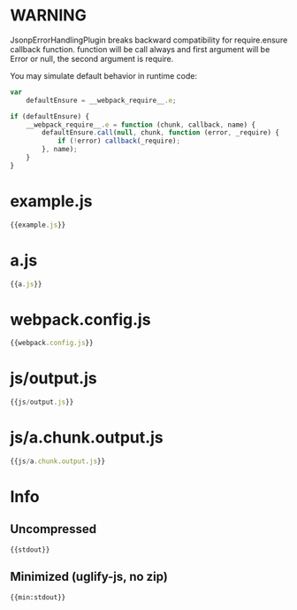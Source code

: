 # WARNING
JsonpErrorHandlingPlugin breaks backward compatibility for require.ensure callback function.
function will be call always and first argument will be Error or null, the second argument is require.

You may simulate default behavior in runtime code:

``` javascript
var
    defaultEnsure = __webpack_require__.e;

if (defaultEnsure) {
    __webpack_require__.e = function (chunk, callback, name) {
        defaultEnsure.call(null, chunk, function (error, _require) {
            if (!error) callback(_require);
        }, name);
    }
}
```

# example.js

``` javascript
{{example.js}}
```

# a.js

``` javascript
{{a.js}}
```

# webpack.config.js

``` javascript
{{webpack.config.js}}
```

# js/output.js

``` javascript
{{js/output.js}}
```

# js/a.chunk.output.js

``` javascript
{{js/a.chunk.output.js}}
```

# Info

## Uncompressed

```
{{stdout}}
```

## Minimized (uglify-js, no zip)

```
{{min:stdout}}
```
